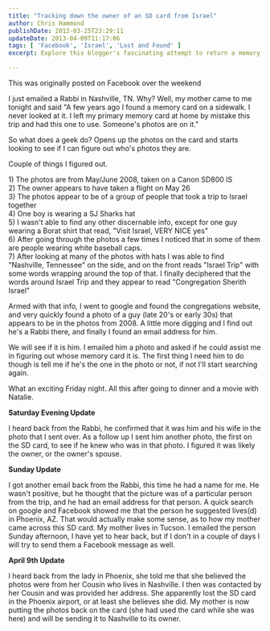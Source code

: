 ```yaml
---
title: "Tracking down the owner of an SD card from Israel"
author: Chris Hammond
publishDate: 2013-03-25T23:29:11
updateDate: 2013-04-09T11:17:06
tags: [ 'Facebook', 'Israel', 'Lost and Found' ]
excerpt: Explore this blogger's fascinating attempt to return a memory card filled with stranger's photos, using only clues from the pictures to trace their origin.

---
```

<p>This was originally posted on Facebook over the weekend</p> <p>I just emailed a Rabbi in Nashville, TN. Why? Well, my mother came to me tonight and said "A few years ago I found a memory card on a sidewalk. I never looked at it. I left my primary memory card at home by mistake this trip and had this one to use. Someone's photos are on it."</p> <p>So what does a geek do? Opens up the photos on the card and starts looking to see if I can figure out who's photos they are.</p> <p>Couple of things I figured out.</p> <p>1) The photos are from May/June 2008, taken on a Canon SD800 IS   <br /> 2) The owner appears to have taken a flight on May 26    <br /> 3) The photos appear to be of a group of people that took a trip to Israel together    <br /> 4) One boy is wearing a SJ Sharks hat    <br /> 5) I wasn't able to find any other discernable info, except for one guy wearing a Borat shirt that read, "Visit Israel, VERY NICE yes"     <br /> 6) After going through the photos a few times I noticed that in some of them are people wearing white baseball caps.    <br /> 7) After looking at many of the photos with hats I was able to find "Nashville, Tennessee" on the side, and on the front reads "Israel Trip" with some words wrapping around the top of that. I finally deciphered that the words around Israel Trip and they appear to read "Congregation Sherith Israel" </p> <p>Armed with that info, I went to google and found the congregations website, and very quickly found a photo of a guy (late 20's or early 30s) that appears to be in the photos from 2008. A little more digging and I find out he's a Rabbi there, and finally I found an email address for him.</p> <p>We will see if it is him. I emailed him a photo and asked if he could assist me in figuring out whose memory card it is. The first thing I need him to do though is tell me if he's the one in the photo or not, if not I'll start searching again.</p> <p>What an exciting Friday night. All this after going to dinner and a movie with Natalie.</p> <p><strong>Saturday Evening Update</strong></p> <p>I heard back from the Rabbi, he confirmed that it was him and his wife in the photo that I sent over. As a follow up I sent him another photo, the first on the SD card, to see if he knew who was in that photo. I figured it was likely the owner, or the owner's spouse. </p> <p><strong>Sunday Update</strong></p> <p>I got another email back from the Rabbi, this time he had a name for me. He wasn't positive, but he thought that the picture was of a particular person from the trip, and he had an email address for that person. A quick search on google and Facebook showed me that the person he suggested lives(d) in Phoenix, AZ. That would actually make some sense, as to how my mother came across this SD card. My mother lives in Tucson. I emailed the person Sunday afternoon, I have yet to hear back, but if I don't in a couple of days I will try to send them a Facebook message as well.</p> <p><strong>April 9th Update</strong></p> <p>I heard back from the lady in Phoenix, she told me that she believed the photos were from her Cousin who lives in Nashville. I then was contacted by her Cousin and was provided her address. She apparently lost the SD card in the Phoenix airport, or at least she believes she did. My mother is now putting the photos back on the card (she had used the card while she was here) and will be sending it to Nashville to its owner.</p>


